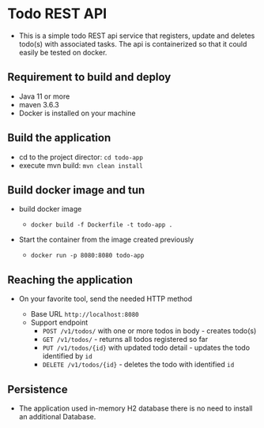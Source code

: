 # Todo REST API

* This is a simple todo REST api service that registers, update and deletes todo(s) with associated tasks. 
The api is containerized so that it could easily be tested on docker.   

## Requirement to build and deploy

* Java 11 or more
* maven 3.6.3
* Docker is installed on your machine

## Build the application
* cd to the project director: `cd todo-app`
* execute mvn build: `mvn clean install` 

## Build docker image and tun

* build docker image

  *  `docker build -f Dockerfile -t todo-app .`

* Start the container from the image created previously
    
  * `docker run -p 8080:8080 todo-app`
  
## Reaching the application

* On your favorite tool, send the needed HTTP method

  * Base URL `http://localhost:8080`
  * Support endpoint
    * `POST /v1/todos/` with one or more todos in body - creates todo(s)
    * `GET /v1/todos/` - returns all todos registered so far 
    * `PUT /v1/todos/{id}` with updated todo detail - updates the todo identified by `id`
    * `DELETE /v1/todos/{id}` - deletes the todo with identified `id`

## Persistence

* The application used in-memory H2 database there is no need to install an additional Database. 